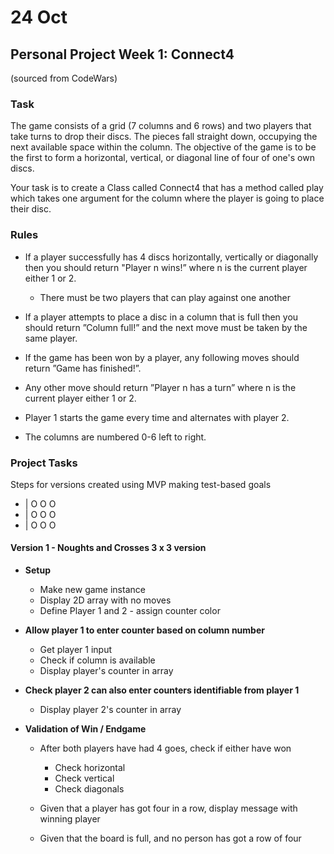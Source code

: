 # 24 Oct
## Personal Project Week 1: Connect4

(sourced from CodeWars)
### Task

The game consists of a grid (7 columns and 6 rows) and two players that take turns to drop their discs. The pieces fall straight down, occupying the next available space within the column. The objective of the game is to be the first to form a horizontal, vertical, or diagonal line of four of one's own discs.

Your task is to create a Class called Connect4 that has a method called play which takes one argument for the column where the player is going to place their disc.

### Rules

* If a player successfully has 4 discs horizontally, vertically or diagonally then you should return "Player n wins!” where n is the current player either 1 or 2.

    * There must be two players that can play against one another

* If a player attempts to place a disc in a column that is full then you should return ”Column full!” and the next move must be taken by the same player.

* If the game has been won by a player, any following moves should return ”Game has finished!”.

* Any other move should return ”Player n has a turn” where n is the current player either 1 or 2.

* Player 1 starts the game every time and alternates with player 2.

* The columns are numbered 0-6 left to right.



### Project Tasks
Steps for versions created using MVP making test-based goals

* | O O O
* | O O O
* | O O O


#### Version 1 - Noughts and Crosses 3 x 3 version
* **Setup**
    * Make new game instance
    * Display 2D array with no moves
    * Define Player 1 and 2 - assign counter color

* **Allow player 1 to enter counter based on column number**
    * Get player 1 input
    * Check if column is available
    * Display player's counter in array

* **Check player 2 can also enter counters identifiable from player 1**
    * Display player 2's counter in array

* **Validation of Win / Endgame**
    * After both players have had 4 goes, check if either have won
        * Check horizontal
        * Check vertical
        * Check diagonals

    * Given that a player has got four in a row, display message with winning player
    * Given that the board is full, and no person has got a row of four


